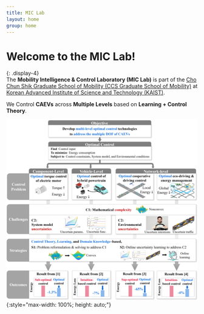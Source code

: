 ```yaml
---
title: MIC Lab
layout: home
group: home
---
```


# Welcome to the __MIC Lab__!
{: .display-4}
<br>
The <b>Mobility Intelligence & Control Laboratory (MIC Lab)</b> is part of the [Cho Chun Shik Graduate School of Mobility (CCS Graduate School of Mobility)](https://mo.kaist.ac.kr) at [Korean Advanced Institute of Science and Technology (KAIST)](https://www.kaist.ac.kr/kr/).
<!-- {: .welcomefont} -->


We Control __CAEVs__ across __Multiple Levels__ based on __Learning + Control Theory__.
<!-- {: .welcomefont} -->

![MIC lab Program](static/img/research/Research_Program.jpg){:style="max-width: 100%; height: auto;"}
